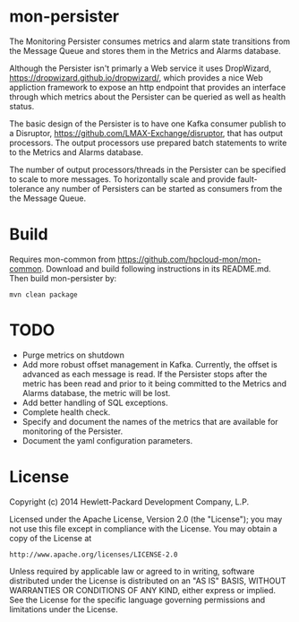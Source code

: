 mon-persister
=============

The Monitoring Persister consumes metrics and alarm state transitions from the Message Queue and stores them in the Metrics and Alarms database.

Although the Persister isn't primarly a Web service it uses DropWizard, https://dropwizard.github.io/dropwizard/, which provides a nice Web appliction framework to expose an http endpoint that provides an interface through which metrics about the Persister can be queried as well as health status. 

The basic design of the Persister is to have one Kafka consumer publish to a Disruptor, https://github.com/LMAX-Exchange/disruptor, that has output processors. The output processors use prepared batch statements to write to the Metrics and Alarms database.

The number of output processors/threads in the Persister can be specified to scale to more messages. To horizontally scale and provide fault-tolerance any number of Persisters can be started as consumers from the the Message Queue. 

# Build

Requires mon-common from https://github.com/hpcloud-mon/mon-common. Download and build following instructions in its README.md. Then build mon-persister by:

```
mvn clean package
```

# TODO

* Purge metrics on shutdown
* Add more robust offset management in Kafka. Currently, the offset is advanced as each message is read. If the Persister stops after the metric has been read and prior to it being committed to the Metrics and Alarms database, the metric will be lost. 
* Add better handling of SQL exceptions.
* Complete health check.
* Specify and document the names of the metrics that are available for monitoring of the Persister.
* Document the yaml configuration parameters.

# License

Copyright (c) 2014 Hewlett-Packard Development Company, L.P.

Licensed under the Apache License, Version 2.0 (the "License");
you may not use this file except in compliance with the License.
You may obtain a copy of the License at

    http://www.apache.org/licenses/LICENSE-2.0
    
Unless required by applicable law or agreed to in writing, software
distributed under the License is distributed on an "AS IS" BASIS,
WITHOUT WARRANTIES OR CONDITIONS OF ANY KIND, either express or
implied.
See the License for the specific language governing permissions and
limitations under the License.

